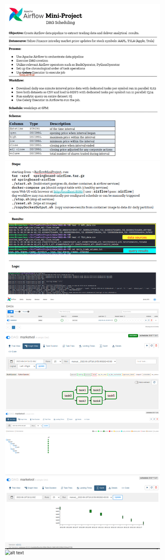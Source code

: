 ![alt text](https://github.com/conner-mcnicholas/AirflowMiniProject/blob/main/images/picREADME.png?raw=true)
<br>
![alt text](https://github.com/conner-mcnicholas/AirflowMiniProject/blob/main/images/picREADME3.png?raw=true)
<br>
![alt text](https://github.com/conner-mcnicholas/AirflowMiniProject/blob/main/images/dag_summary.png?raw=true)
<br>
![alt text](https://github.com/conner-mcnicholas/AirflowMiniProject/blob/main/images/dag_graph.png?raw=true)
<br>
![alt text](https://github.com/conner-mcnicholas/AirflowMiniProject/blob/main/images/dag_tree.png?raw=true)
<br>
![alt text](https://github.com/conner-mcnicholas/AirflowMiniProject/blob/main/images/dag_gantt.png?raw=true)
<br>
![alt text](https://github.com/conner-mcnicholas/AirflowMiniProject/blob/main/images/switchpic.png?raw=true)
